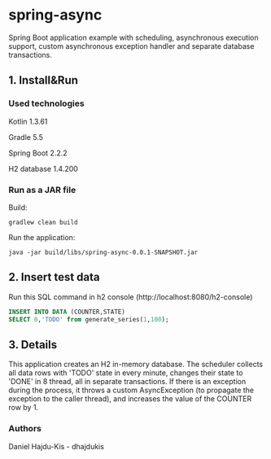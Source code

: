 # spring-async 
Spring Boot application example with scheduling, asynchronous execution support, custom asynchronous exception handler 
and separate database transactions. 

## 1. Install&Run

### Used technologies

Kotlin 1.3.61

Gradle 5.5

Spring Boot 2.2.2

H2 database 1.4.200

### Run as a JAR file

Build:

`gradlew clean build`

Run the application:

`java -jar build/libs/spring-async-0.0.1-SNAPSHOT.jar`


## 2. Insert test data
Run this SQL command in h2 console (http://localhost:8080/h2-console)
```sql
INSERT INTO DATA (COUNTER,STATE) 
SELECT 0,'TODO' from generate_series(1,100);
```

## 3. Details
This application creates an H2 in-memory database. The scheduler collects all data rows with 'TODO' state in every minute, 
changes their state to 'DONE' in 8 thread, all in separate transactions. If there is an exception during the process, it throws a 
custom AsyncException (to propagate the exception to the caller thread), and increases the value of the COUNTER row by 1.

### Authors
Daniel Hajdu-Kis - dhajdukis
